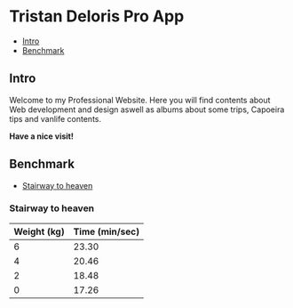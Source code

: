# Tristan Deloris Pro App

- [Intro](#intro)
- [Benchmark](#benchmark)

## Intro

Welcome to my Professional Website. Here you will find contents about Web development and design aswell as albums about some trips, Capoeira tips and vanlife contents.

**Have a nice visit!**

## Benchmark

- [Stairway to heaven](#stairway-to-heaven)

### Stairway to heaven

|Weight (kg)|Time (min/sec)|
|------|----|
|6|23.30|
|4|20.46|
|2|18.48|
|0|17.26|
